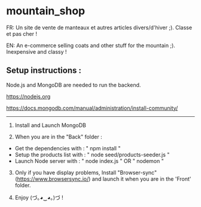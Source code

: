 # mountain_shop

FR: Un site de vente de manteaux et autres articles divers/d'hiver ;). Classe et pas cher !

EN: An e-commerce selling coats and other stuff for the mountain ;). Inexpensive and classy !


Setup instructions :
------------------

Node.js and MongoDB are needed to run the backend.

https://nodejs.org

https://docs.mongodb.com/manual/administration/install-community/

---------------------------

1. Install and Launch MongoDB

2. When you are in the "Back" folder : 

  - Get the dependencies with : " npm install "
  - Setup the products list with : " node seed/products-seeder.js "
  - Launch Node server with : " node index.js " OR " nodemon "

3. Only if you have display problems, Install "Browser-sync" (https://www.browsersync.io/) 
and launch it when you are in the 'Front' folder.

4. Enjoy (づ｡◕‿◕｡)づ !
